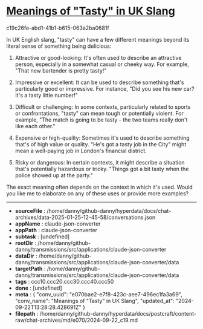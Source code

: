 # [Meanings of "Tasty" in UK Slang](https://claude.ai/chat/e070bae2-e7f8-423c-aee7-496ec1fa3a69)

c19c26fe-abd1-41b1-b615-063a2ba0681f

 In UK English slang, "tasty" can have a few different meanings beyond its literal sense of something being delicious:

1. Attractive or good-looking: It's often used to describe an attractive person, especially in a somewhat casual or cheeky way. For example, "That new bartender is pretty tasty!"

2. Impressive or excellent: It can be used to describe something that's particularly good or impressive. For instance, "Did you see his new car? It's a tasty little number!"

3. Difficult or challenging: In some contexts, particularly related to sports or confrontations, "tasty" can mean tough or potentially violent. For example, "The match is going to be tasty - the two teams really don't like each other."

4. Expensive or high-quality: Sometimes it's used to describe something that's of high value or quality. "He's got a tasty job in the City" might mean a well-paying job in London's financial district.

5. Risky or dangerous: In certain contexts, it might describe a situation that's potentially hazardous or tricky. "Things got a bit tasty when the police showed up at the party."

The exact meaning often depends on the context in which it's used. Would you like me to elaborate on any of these uses or provide more examples?

---

* **sourceFile** : /home/danny/github-danny/hyperdata/docs/chat-archives/data-2025-01-25-12-45-58/conversations.json
* **appName** : claude-json-converter
* **appPath** : claude-json-converter
* **subtask** : [undefined]
* **rootDir** : /home/danny/github-danny/transmissions/src/applications/claude-json-converter
* **dataDir** : /home/danny/github-danny/transmissions/src/applications/claude-json-converter/data
* **targetPath** : /home/danny/github-danny/transmissions/src/applications/claude-json-converter/data
* **tags** : ccc10.ccc20.ccc30.ccc40.ccc50
* **done** : [undefined]
* **meta** : {
  "conv_uuid": "e070bae2-e7f8-423c-aee7-496ec1fa3a69",
  "conv_name": "Meanings of \"Tasty\" in UK Slang",
  "updated_at": "2024-09-22T13:28:28.428691Z"
}
* **filepath** : /home/danny/github-danny/hyperdata/docs/postcraft/content-raw/chat-archives/md/e070/2024-09-22_c19.md